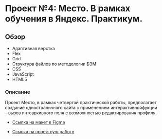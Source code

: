 # Проект №4: Место. В рамках обучения в Яндекс. Практикум.

## Обзор
* Адаптивная верстка
* Flex
* Grid
* Структура файлов по методологии БЭМ
* CSS
* JavaScript
* HTML5

### Описание
Проект Место, в рамках четвертой практической работы, предполагает создание одностраничного сайта с применением интерактивнойфукции - вызов интеаркивного поля с возможностью редактирования профиля.

* [Ссылка на макет в Figma](https://www.figma.com/file/2cn9N9jSkmxD84oJik7xL7/JavaScript.-Sprint-4?node-id=0%3A1)

* [Ссылка на проектную работу](https://svetmelnikova.github.io/mesto/index.html)
